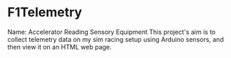 # F1Telemetry
Name: Accelerator Reading Sensory Equipment
This project's aim is to collect telemetry data on my sim racing setup using Arduino sensors, and then view it on an HTML web page.
